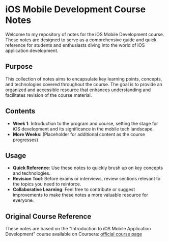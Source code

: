 # iOS Mobile Development Course Notes

Welcome to my repository of notes for the iOS Mobile Development course. These notes are designed to serve as a comprehensive guide and quick reference for students and enthusiasts diving into the world of iOS application development.

## Purpose

This collection of notes aims to encapsulate key learning points, concepts, and technologies covered throughout the course. The goal is to provide an organized and accessible resource that enhances understanding and facilitates revision of the course material.

## Contents

- **Week 1**: Introduction to the program and course, setting the stage for iOS development and its significance in the mobile tech landscape.
- **More Weeks**: (Placeholder for additional content as the course progresses)


## Usage

- **Quick Reference**: Use these notes to quickly brush up on key concepts and technologies.
- **Revision Tool**: Before exams or interviews, review sections relevant to the topics you need to reinforce.
- **Collaborative Learning**: Feel free to contribute or suggest improvements to make these notes a more valuable resource for everyone.

## Original Course Reference

These notes are based on the "Introduction to iOS Mobile Application Development" course available on Coursera: [official course page](https://www.coursera.org/learn/introduction-to-ios-mobile-application-development)